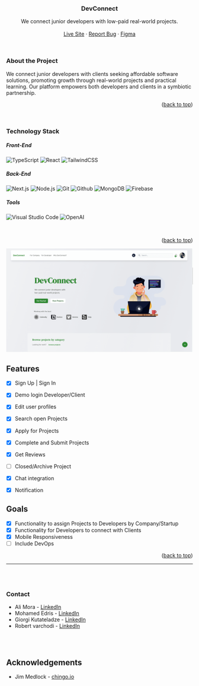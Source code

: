 <a name="readme-top"></a>
<br />
<div align="center">

  <h3 align="center">DevConnect</h3>

  <p align="center">
  We connect junior developers with low-paid real-world projects.
    <br />
    <br />
    <a href="https://64e49d3eb7d9d109759abf22--devconnectchingu.netlify.app/" target="_blank">Live Site</a>
    ·
    <a href="https://github.com/chingu-voyages/v45-tier3-team-34/issues" target="_blank">Report Bug</a>
       ·
    <a href="https://www.figma.com/proto/zv2fwT27yaOl2pBM6nA3dm/Recreate---Upwork---DevConnect?type=design&node-id=16-1407&t=FWVDL1zbjnJbkPSs-0&scaling=scale-down-width&page-id=0%3A1&starting-point-node-id=16%3A1407" target="_blank">Figma</a>
  </p>
</div>
    <br />

### About the Project

We connect junior developers with clients seeking affordable software solutions, promoting growth through real-world projects and practical learning. Our platform empowers both developers and clients in a symbiotic partnership.

<p align="right">(<a href="#readme-top">back to top</a>)</p>
<br>


### Technology Stack
##### Front-End
<p align="left">


<img alt="TypeScript" src="https://img.shields.io/badge/TypeScript-%23E1D7C6.svg?style=for-the-badge&logo=TypeScript&logoColor=140200" />
<img alt="React" src="https://img.shields.io/badge/react-%23E1D7C6.svg?style=for-the-badge&logo=react&logoColor=%2306283D"/>
<img alt="TailwindCSS" src="https://img.shields.io/badge/tailwind css-%23E1D7C6.svg?style=for-the-badge&logo=tailwind-css&logoColor=06283D"/>



  </p>
  
 ##### Back-End
<p align="left">
<img alt="Next.js" src="https://img.shields.io/badge/Next.js-%23E1D7C6.svg?style=for-the-badge&logo=Next.js&logoColor=140200" />
<img alt="Node.js" src="https://img.shields.io/badge/Node.js-%23E1D7C6.svg?style=for-the-badge&logo=node.js&logoColor=140200"/>
<img alt="Git" src="https://img.shields.io/badge/Git-%23E1D7C6.svg?style=for-the-badge&logo=git&logoColor=140200"/>
<img alt="Github" src="https://img.shields.io/badge/github-%23E1D7C6.svg?style=for-the-badge&logo=github&logoColor=140200"/>
<img alt="MongoDB" src="https://img.shields.io/badge/MongoDB-%23E1D7C6.svg?style=for-the-badge&logo=MongoDB&logoColor=140200" />
<img alt="Firebase" src="https://img.shields.io/badge/Firebase-%23E1D7C6.svg?style=for-the-badge&logo=Firebase&logoColor=140200" />



  </p>
  
 ##### Tools
<p align="left">
<img alt="Visual Studio Code" src="https://img.shields.io/badge/Visual Studio Code-%23E1D7C6.svg?style=for-the-badge&logo=visual-studio-code&logoColor=06283D"/>
<img alt="OpenAI" src="https://img.shields.io/badge/OpenAI-%23E1D7C6.svg?style=for-the-badge&logo=OpenAI&logoColor=140200" />
</p>
<br/>  

<p align="right">(<a href="#readme-top">back to top</a>)</p>

![Before](/client/public/assets/img/homepage.png)
## Features

- [x] Sign Up | Sign In
- [x] Demo login Developer/Client
- [x] Edit user profiles
- [x] Search open Projects
- [x] Apply for Projects
- [x] Complete and Submit Projects
- [x] Get Reviews
- [ ] Closed/Archive Project
- [x] Chat integration
- [x] Notification


## Goals

- [x] Functionality to assign Projects to Developers by Company/Startup
- [x] Functionality for Developers to connect with Clients
- [x] Mobile Responsiveness
- [ ] Include DevOps

<p align="right">(<a href="#readme-top">back to top</a>)</p>

---

<br>
<br>

### Contact
- Ali Mora - [LinkedIn](https://www.linkedin.com/in/daurius-ali-swarts/)
- Mohamed Edris - [LinkedIn](https://www.linkedin.com/in/edriso)
- Giorgi Kutateladze - [LinkedIn](https://www.linkedin.com/in/giorgi-kutateladze-65a83919a/)
- Robert varchodi - [LinkedIn](https://www.linkedin.com/in/robert-varchodi-633515217)

<br>
<br>

## Acknowledgements
- Jim Medlock - [chingo.io](https://www.chingu.io/)
